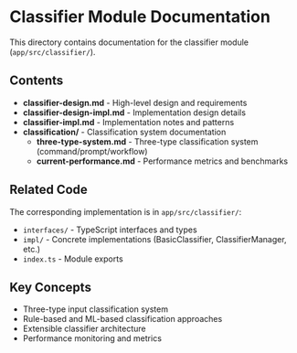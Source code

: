 # Classifier Module Documentation

This directory contains documentation for the classifier module (`app/src/classifier/`).

## Contents

- **classifier-design.md** - High-level design and requirements
- **classifier-design-impl.md** - Implementation design details  
- **classifier-impl.md** - Implementation notes and patterns
- **classification/** - Classification system documentation
  - **three-type-system.md** - Three-type classification system (command/prompt/workflow)
  - **current-performance.md** - Performance metrics and benchmarks

## Related Code

The corresponding implementation is in `app/src/classifier/`:
- `interfaces/` - TypeScript interfaces and types
- `impl/` - Concrete implementations (BasicClassifier, ClassifierManager, etc.)
- `index.ts` - Module exports

## Key Concepts

- Three-type input classification system
- Rule-based and ML-based classification approaches
- Extensible classifier architecture
- Performance monitoring and metrics